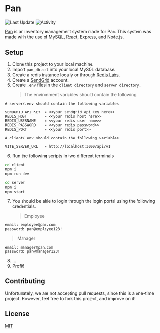# Pan

![Last Update](https://img.shields.io/github/last-commit/LaplaceXD/Pan?color=blue&label=Last%20Update)
![Activity](https://img.shields.io/badge/Activity-InProgress-green)

[Pan](https://pan-laplace.vercel.app/) is an inventory management system made for Pan. This system was made
with the use of [MySQL](https://www.mysql.com/), [React](https://beta.reactjs.org/),
[Express](https://expressjs.com/), and [Node.js](https://nodejs.org/en/).

## Setup

1. Clone this project to your local machine.
2. Import `pan_db.sql` into your local MySQL database.
3. Create a redis instance locally or through [Redis Labs](https://app.redislabs.com/).
4. Create a [SendGrid](https://sendgrid.com/) account.
5. Create `.env` files in the `client directory` and `server directory.`
   > The environment variables should contain the following:

```
# server/.env should contain the following variables

SENDGRID_API_KEY  = <<your sendgrid api key here>>
REDIS_HOST        = <<your redis host here>>
REDIS_USERNAME    = <<your redis user name>>
REDIS_PASSWORD    = <<your redis password>>
REDIS_PORT        = <<your redis port>>

# client/.env should contain the following variables

VITE_SERVER_URL   = http://localhost:3000/api/v1
```

6.  Run the following scripts in two different terminals.

```bash
cd client
npm i
npm run dev
```

```bash
cd server
npm i
npm start
```

7. You should be able to login through the login portal using the following credentials.
   > Employee

```
email: employee@pan.com
password: pan@employee123!
```

> Manager

```
email: manager@pan.com
password: pan@manager123!
```

8. ...
9. Profit!

## Contributing

Unfortunately, we are not accepting pull requests, since this is a one-time project. However, feel free to
fork this project, and improve on it!

## License

[MIT](https://github.com/LaplaceXD/Pan/blob/master/LICENSE)
